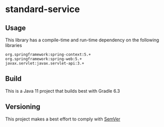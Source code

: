 # standard-service

## Usage
This library has a compile-time and run-time dependency on the following libraries

    org.springframework:spring-context:5.+
    org.springframework:spring-web:5.+
    javax.servlet:javax.servlet-api:3.+

## Build
This is a Java 11 project that builds best with Gradle 6.3

## Versioning
This project makes a best effort to comply with [SemVer](https://semver.org/)
